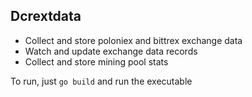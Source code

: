 ## Dcrextdata
- Collect and store poloniex and bittrex exchange data
- Watch and update exchange data records
- Collect and store mining pool stats

To run, just `go build` and run the executable